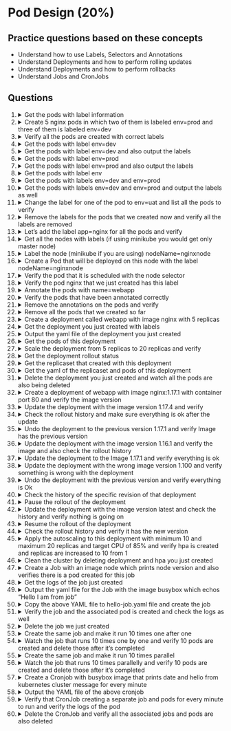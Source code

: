 
# Pod Design (20%)

## Practice questions based on these concepts

* Understand how to use Labels, Selectors and Annotations
* Understand Deployments and how to perform rolling updates
* Understand Deployments and how to perform rollbacks
* Understand Jobs and CronJobs

## Questions

1.  <details><summary>Get the pods with label information</summary>
    <p>
       
    ```
    kubectl get pods --show-labels
    ```
    </p>
    </details>
    
    
2.  <details><summary>Create 5 nginx pods in which two of them is labeled env=prod and three of them is labeled env=dev</summary>
    <p>
       
    ```
    kubectl run nginx-dev1 --image=nginx --restart=Never --labels=env=dev
    kubectl run nginx-dev2 --image=nginx --restart=Never --labels=env=dev
    kubectl run nginx-dev3 --image=nginx --restart=Never --labels=env=dev
    kubectl run nginx-prod1 --image=nginx --restart=Never --labels=env=prod
    kubectl run nginx-prod2 --image=nginx --restart=Never --labels=env=prod
    ```
    </p>
    </details>
    
    
3.  <details><summary>Verify all the pods are created with correct labels</summary>
    <p>
       
    ```
    kubeclt get pods --show-labels
    ```
    </p>
    </details>
    
4.  <details><summary>Get the pods with label env=dev</summary>
    <p>
       
    ```
    kubectl get pods -l env=dev
    ```
    </p>
    </details>
    
5.  <details><summary>Get the pods with label env=dev and also output the labels</summary>
    <p>
       
    ```
    kubectl get pods -l env=dev --show-labels
    ```
    </p>
    </details>
    
6.  <details><summary>Get the pods with label env=prod</summary>
    <p>
       
    ```
    kubectl get pods -l env=prod
    ```
    </p>
    </details>
    
7.  <details><summary>Get the pods with label env=prod and also output the labels</summary>
    <p>
       
    ```
    kubectl get pods -l env=prod --show-labels
    ```
    </p>
    </details>
    
    
8.  <details><summary>Get the pods with label env</summary>
    <p>
       
    ```
    kubectl get pods -L env
    ```
    </p>
    </details>
    
    
9.  <details><summary>Get the pods with labels env=dev and env=prod</summary>
    <p>
       
    ```
    kubectl get pods -l 'env in (dev,prod)'
    ```
    </p>
    </details>
    
    
10. <details><summary>Get the pods with labels env=dev and env=prod and output the labels as well</summary>
    <p>
       
    ```
    kubectl get pods -l 'env in (dev,prod)' --show-labels
    ```
    </p>
    </details>
    
    
11. <details><summary>Change the label for one of the pod to env=uat and list all the pods to verify</summary>
    <p>
       
    ```
    kubectl label pod/nginx-dev3 env=uat --overwrite
    
    kubectl get pods --show-labels
    ```
    </p>
    </details>
    
    
12. <details><summary>Remove the labels for the pods that we created now and verify all the labels are removed</summary>
    <p>
       
    ```
    kubectl label pod nginx-dev{1..3} env-
    kubectl label pod nginx-prod{1..2} env-
    
    kubectl get po --show-labels
    ```
    </p>
    </details>
    
    
13. <details><summary>Let’s add the label app=nginx for all the pods and verify</summary>
    <p>
       
    ```
    kubectl label pod nginx-dev{1..3} app=nginx
    kubectl label pod nginx-prod{1..2} app=nginx
    
    kubectl get po --show-labels
    ```
    </p>
    </details>
    
    
14. <details><summary>Get all the nodes with labels (if using minikube you would get only master node)</summary>
    <p>
       
    ```
    kubectl get nodes --show-labels
    ```
    </p>
    </details>
    
    
15. <details><summary>Label the node (minikube if you are using) nodeName=nginxnode</summary>
    <p>
       
    ```
    kubectl label node minikube nodeName=nginxnode
    ```
    </p>
    </details>
    
    
16. <details><summary>Create a Pod that will be deployed on this node with the label nodeName=nginxnode</summary>
    <p>
       
    ```
    kubectl run nginx --image=nginx --restart=Never --dry-run -o yaml > pod.yaml
    
    // add the nodeSelector like below and create the pod
    
    apiVersion: v1
    kind: Pod
    metadata:
      creationTimestamp: null
      labels:
        run: nginx
      name: nginx
    spec:
      nodeSelector:
        nodeName: nginxnode
      containers:
      - image: nginx
        name: nginx
        resources: {}
      dnsPolicy: ClusterFirst
      restartPolicy: Never
    status: {}
    
    kubectl create -f pod.yaml
    ```
    </p>
    </details>
    
    
17. <details><summary>Verify the pod that it is scheduled with the node selector</summary>
    <p>
       
    ```
    kubectl describe po nginx | grep Node-Selectors
    ```
    </p>
    </details>
    
    
18. <details><summary>Verify the pod nginx that we just created has this label</summary>
    <p>
       
    ```
    kubectl describe po nginx | grep Labels
    ```
    </p>
    </details>
    
    
19. <details><summary>Annotate the pods with name=webapp</summary>
    <p>
       
    ```
    kubectl annotate pod nginx-dev{1..3} name=webapp
    kubectl annotate pod nginx-prod{1..2} name=webapp
    ```
    </p>
    </details>
    
    
20. <details><summary>Verify the pods that have been annotated correctly</summary>
    <p>
       
    ```
    kubectl describe po nginx-dev{1..3} | grep -i annotations
    kubectl describe po nginx-prod{1..2} | grep -i annotations
    ```
    </p>
    </details>
    
    
    
21. <details><summary>Remove the annotations on the pods and verify</summary>
    <p>
       
    ```
    kubectl annotate pod nginx-dev{1..3} name-
    kubectl annotate pod nginx-prod{1..2} name-
    
    kubectl describe po nginx-dev{1..3} | grep -i annotations
    kubectl describe po nginx-prod{1..2} | grep -i annotations
    ```
    </p>
    </details>
    
    
22. <details><summary>Remove all the pods that we created so far</summary>
    <p>
       
    ```
    kubectl delete po --all
    ```
    </p>
    </details>
    
    
23. <details><summary>Create a deployment called webapp with image nginx with 5 replicas</summary>
    <p>
       
    ```
    kubectl create deploy webapp --image=nginx --dry-run -o yaml > webapp.yaml
    
    // change the replicas to 5 in the yaml and create it
    
    apiVersion: apps/v1
    kind: Deployment
    metadata:
      creationTimestamp: null
      labels:
        app: webapp
      name: webapp
    spec:
      replicas: 5
      selector:
        matchLabels:
          app: webapp
      strategy: {}
      template:
        metadata:
          creationTimestamp: null
          labels:
            app: webapp
        spec:
          containers:
          - image: nginx
            name: nginx
            resources: {}
    status: {}
    
    kubectl create -f webapp.yaml
    ```
    </p>
    </details>
    
    
24. <details><summary>Get the deployment you just created with labels</summary>
    <p>
       
    ```
    kubectl get deploy webapp --show-labels
    ```
    </p>
    </details>
    
    
25. <details><summary>Output the yaml file of the deployment you just created</summary>
    <p>
       
    ```
    kubectl get deploy webapp -o yaml
    ```
    </p>
    </details>
    
    
26. <details><summary>Get the pods of this deployment</summary>
    <p>
       
    ```
    // get the label of the deployment
    kubectl get deploy --show-labels
    
    // get the pods with that label
    kubectl get pods -l app=webapp
    ```
    </p>
    </details>
    
    
27. <details><summary>Scale the deployment from 5 replicas to 20 replicas and verify</summary>
    <p>
       
    ```
    kubectl scale deploy webapp --replicas=20
    
    kubectl get po -l app=webapp
    ```
    </p>
    </details>
    
    
28. <details><summary>Get the deployment rollout status</summary>
    <p>
       
    ```
    kubectl rollout status deploy webapp
    ```
    </p>
    </details>
    
    
29. <details><summary>Get the replicaset that created with this deployment</summary>
    <p>
       
    ```
    kubectl get rs -l app=webapp
    ```
    </p>
    </details>
    
    
30. <details><summary>Get the yaml of the replicaset and pods of this deployment</summary>
    <p>
       
    ```
    kubectl get rs -l app=webapp -o yaml
    
    kubectl get po -l app=webapp -o yaml
    ```
    </p>
    </details>
    
    
31. <details><summary>Delete the deployment you just created and watch all the pods are also being deleted</summary>
    <p>
       
    ```
    kubectl delete deploy webapp
    
    kubectl get po -l app=webapp -w
    ```
    </p>
    </details>
    
    
32. <details><summary>Create a deployment of webapp with image nginx:1.17.1 with container port 80 and verify the image version</summary>
    <p>
       
    ```
    kubectl create deploy webapp --image=nginx:1.17.1 --dry-run -o yaml > webapp.yaml
    
    // add the port section and create the deployment
    
    apiVersion: apps/v1
    kind: Deployment
    metadata:
      creationTimestamp: null
      labels:
        app: webapp
      name: webapp
    spec:
      replicas: 1
      selector:
        matchLabels:
          app: webapp
      strategy: {}
      template:
        metadata:
          creationTimestamp: null
          labels:
            app: webapp
        spec:
          containers:
          - image: nginx:1.17.1
            name: nginx
            ports:
            - containerPort: 80
            resources: {}
    status: {}
    
    kubectl create -f webapp.yaml
    
    // verify
    kubectl describe deploy webapp | grep Image
    ```
    </p>
    </details>
    
    
33. <details><summary>Update the deployment with the image version 1.17.4 and verify</summary>
    <p>
       
    ```
    kubectl set image deploy/webapp nginx=nginx:1.17.4
    
    kubectl describe deploy webapp | grep Image
    ```
    </p>
    </details>
    
    
34. <details><summary>Check the rollout history and make sure everything is ok after the update</summary>
    <p>
       
    ```
    kubectl rollout history deploy webapp
    
    kubectl get deploy webapp --show-labels
    kubectl get rs -l app=webapp
    kubectl get po -l app=webapp
    ```
    </p>
    </details>
    
    
35. <details><summary>Undo the deployment to the previous version 1.17.1 and verify Image has the previous version</summary>
    <p>
       
    ```
    kubectl rollout undo deploy webapp
    
    kubectl describe deploy webapp | grep Image
    ```
    </p>
    </details>
    
    
    
36. <details><summary>Update the deployment with the image version 1.16.1 and verify the image and also check the rollout history</summary>
    <p>
       
    ```
    kubectl set image deploy/webapp nginx=nginx:1.16.1
    
    kubectl describe deploy webapp | grep Image
    
    kubectl rollout history deploy webapp
    ```
    </p>
    </details>
    
    
    
37. <details><summary>Update the deployment to the Image 1.17.1 and verify everything is ok</summary>
    <p>
       
    ```
    kubectl rollout undo deploy webapp --to-revision=3
    
    kubectl describe deploy webapp | grep Image
    
    kubectl rollout status deploy webapp
    ```
    </p>
    </details>
    
    
38. <details><summary>Update the deployment with the wrong image version 1.100 and verify something is wrong with the deployment</summary>
    <p>
       
    ```
    kubectl set image deploy/webapp nginx=nginx:1.100
    
    kubectl rollout status deploy webapp (still pending state)
    
    kubectl get pods (ImagePullErr)
    ```
    </p>
    </details>
    
    
39. <details><summary>Undo the deployment with the previous version and verify everything is Ok</summary>
    <p>
       
    ```
    kubectl rollout undo deploy webapp
    kubectl rollout status deploy webapp
    
    kubectl get pods
    ```
    </p>
    </details>
    
    
40. <details><summary>Check the history of the specific revision of that deployment</summary>
    <p>
       
    ```
    kubectl rollout history deploy webapp --revision=7
    ```
    </p>
    </details>
    
    
    
41. <details><summary>Pause the rollout of the deployment</summary>
    <p>
       
    ```
    kubectl rollout pause deploy webapp
    ```
    </p>
    </details>
    
    
42. <details><summary>Update the deployment with the image version latest and check the history and verify nothing is going on</summary>
    <p>
       
    ```
    kubectl set image deploy/webapp nginx=nginx:latest
    
    kubectl rollout history deploy webapp (No new revision)
    ```
    </p>
    </details>
    
    
    
43. <details><summary>Resume the rollout of the deployment</summary>
    <p>
       
    ```
    kubectl rollout resume deploy webapp
    ```
    </p>
    </details>
    
    
44. <details><summary>Check the rollout history and verify it has the new version
    </summary>
    <p>
       
    ```
    kubectl rollout history deploy webapp
    
    kubectl rollout history deploy webapp --revision=9
    ```
    </p>
    </details>
    
    
45. <details><summary>Apply the autoscaling to this deployment with minimum 10 and maximum 20 replicas and target CPU of 85% and verify hpa is created and replicas are increased to 10 from 1
    </summary>
    <p>
       
    ```
    kubectl autoscale deploy webapp --min=10 --max=20 --cpu-percent=85
    
    kubectl get hpa
    
    kubectl get pod -l app=webapp
    ```
    </p>
    </details>
    
    
46. <details><summary>Clean the cluster by deleting deployment and hpa you just created</summary>
    <p>
       
    ```
    kubectl delete deploy webapp
    
    kubectl delete hpa webapp
    ```
    </p>
    </details>
    
    
47. <details><summary>Create a Job with an image node which prints node version and also verifies there is a pod created for this job</summary>
    <p>
       
    ```
    kubectl create job nodeversion --image=node -- node -v
    
    kubectl get job -w
    kubectl get pod
    ```
    </p>
    </details>
    
    
    
48. <details><summary>Get the logs of the job just created</summary>
    <p>
       
    ```
    kubectl logs <pod name> // created from the job
    ```
    </p>
    </details>
    
    
    
49. <details><summary>Output the yaml file for the Job with the image busybox which echos “Hello I am from job”</summary>
    <p>
       
    ```
    kubectl create job hello-job --image=busybox --dry-run -o yaml -- echo "Hello I am from job"
    ```
    </p>
    </details>
    
    
50. <details><summary>Copy the above YAML file to hello-job.yaml file and create the job</summary>
    <p>
       
    ```
    kubectl create job hello-job --image=busybox --dry-run -o yaml -- echo "Hello I am from job" > hello-job.yaml
    
    kubectl create -f hello-job.yaml
    ```
    </p>
    </details>
    
    
51. <details><summary>Verify the job and the associated pod is created and check the logs as well</summary>
    <p>
       
    ```
    kubectl get job
    kubectl get po
    
    kubectl logs hello-job-*
    ```
    </p>
    </details>
    
    
    
52. <details><summary>Delete the job we just created</summary>
    <p>
       
    ```
    kubectl delete job hello-job
    ```
    </p>
    </details>
    
    
53. <details><summary>Create the same job and make it run 10 times one after one</summary>
    <p>
       
    ```
    kubectl create job hello-job --image=busybox --dry-run -o yaml -- echo "Hello I am from job" > hello-job.yaml
    
    // edit the yaml file to add completions: 10
    
    apiVersion: batch/v1
    kind: Job
    metadata:
      creationTimestamp: null
      name: hello-job
    spec:
      completions: 10
      template:
        metadata:
          creationTimestamp: null
        spec:
          containers:
          - command:
            - echo
            - Hello I am from job
            image: busybox
            name: hello-job
            resources: {}
          restartPolicy: Never
    status: {}
    
    kubectl create -f hello-job.yaml
    ```
    </p>
    </details>
    
    
54. <details><summary>Watch the job that runs 10 times one by one and verify 10 pods are created and delete those after it’s completed</summary>
    <p>
       
    ```
    kubectl get job -w
    kubectl get po
    
    kubectl delete job hello-job
    ```
    </p>
    </details>
    
    
    
55. <details><summary>Create the same job and make it run 10 times parallel</summary>
    <p>
       
    ```
    kubectl create job hello-job --image=busybox --dry-run -o yaml -- echo "Hello I am from job" > hello-job.yaml
    
    // edit the yaml file to add parallelism: 10
    
    apiVersion: batch/v1
    kind: Job
    metadata:
      creationTimestamp: null
      name: hello-job
    spec:
      parallelism: 10
      template:
        metadata:
          creationTimestamp: null
        spec:
          containers:
          - command:
            - echo
            - Hello I am from job
            image: busybox
            name: hello-job
            resources: {}
          restartPolicy: Never
    status: {}
    
    kubectl create -f hello-job.yaml
    ```
    </p>
    </details>
    
    
    
56. <details><summary>Watch the job that runs 10 times parallelly and verify 10 pods are created and delete those after it’s completed</summary>
    <p>
       
    ```
    kubectl get job -w
    kubectl get po
    
    kubectl delete job hello-job
    ```
    </p>
    </details>
    
    
    
57. <details><summary>Create a Cronjob with busybox image that prints date and hello from kubernetes cluster message for every minute</summary>
    <p>
       
    ```
    kubectl create cronjob date-job --image=busybox --schedule="*/1 * * * *" -- bin/sh -c "date; echo Hello from kubernetes cluster"
    ```
    </p>
    </details>
    
    
    
58. <details><summary>Output the YAML file of the above cronjob</summary>
    <p>
       
    ```
    kubectl get cj date-job -o yaml
    ```
    </p>
    </details>
    
    
    
59. <details><summary>Verify that CronJob creating a separate job and pods for every minute to run and verify the logs of the pod</summary>
    <p>
       
    ```
    kubectl get job
    kubectl get po
    
    kubectl logs date-job-<jobid>-<pod>
    ```
    </p>
    </details>
    
    
    
60. <details><summary>Delete the CronJob and verify all the associated jobs and pods are also deleted</summary>
    <p>
       
    ```
    kubectl delete cj date-job
    
    // verify pods and jobs
    kubectl get po
    kubectl get job
    ```
    </p>
    </details>


